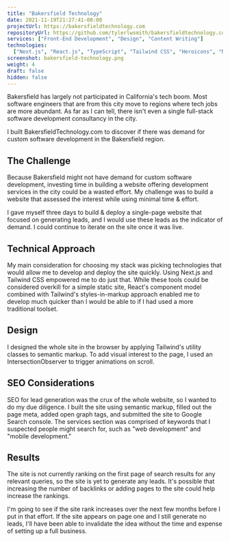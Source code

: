 ```yaml
---
title: "Bakersfield Technology"
date: 2021-11-19T21:27:41-08:00
projectUrl: https://bakersfieldtechnology.com
repositoryUrl: https://github.com/tylerlwsmith/bakersfieldtechnology.com
services: ["Front-End Development", "Design", "Content Writing"]
technologies:
  ["Next.js", "React.js", "TypeScript", "Tailwind CSS", "Heroicons", "Netlify"]
screenshot: bakersfield-technology.png
weight: 4
draft: false
hidden: false
---
```


Bakersfield has largely not participated in California's tech boom. Most software engineers that are from this city move to regions where tech jobs are more abundant. As far as I can tell, there isn't even a single full-stack software development consultancy in the city.

I built BakersfieldTechnology.com to discover if there was demand for custom software development in the Bakersfield region.

## The Challenge

Because Bakersfield might not have demand for custom software development, investing time in building a website offering development services in the city could be a wasted effort. My challenge was to build a website that assessed the interest while using minimal time & effort.

I gave myself three days to build & deploy a single-page website that focused on generating leads, and I would use these leads as the indicator of demand. I could continue to iterate on the site once it was live.

## Technical Approach

My main consideration for choosing my stack was picking technologies that would allow me to develop and deploy the site quickly. Using Next.js and Tailwind CSS empowered me to do just that. While these tools could be considered overkill for a simple static site, React's component model combined with Tailwind's styles-in-markup approach enabled me to develop much quicker than I would be able to if I had used a more traditional toolset.

<!--
Next.js allows me to leverage React's component model, gives me TypeScript compilation for free, has a Taildwind starter project, and can render down to static HTML files for easy hosting.

Tailwind allowed me to build the whole app without writing nearly any custom CSS or quibbling over pixel values. It enabled me to move fast by defining styles on the components themselves rather than in a separate CSS file.
 -->

## Design

I designed the whole site in the browser by applying Tailwind's utility classes to semantic markup. To add visual interest to the page, I used an IntersectionObserver to trigger animations on scroll.

## SEO Considerations

SEO for lead generation was the crux of the whole website, so I wanted to do my due diligence. I built the site using semantic markup, filled out the page meta, added open graph tags, and submitted the site to Google Search console. The services section was comprised of keywords that I suspected people might search for, such as "web development" and "mobile development."

## Results

The site is not currently ranking on the first page of search results for any relevant queries, so the site is yet to generate any leads. It's possible that increasing the number of backlinks or adding pages to the site could help increase the rankings.

I'm going to see if the site rank increases over the next few months before I put in that effort. If the site appears on page one and I still generate no leads, I'll have been able to invalidate the idea without the time and expense of setting up a full business.
